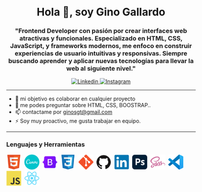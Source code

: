 <div id="header" align="center">
  <img src="https://media.giphy.com/media/26tn33aiTi1jkl6H6/giphy.gif" alt="">
  <h1>Hola 👋, soy Gino Gallardo</h1>
  <h3>"Frontend Developer con pasión por crear interfaces web atractivas y funcionales. Especializado en HTML, CSS, JavaScript, y frameworks modernos, me enfoco en construir experiencias de usuario intuitivas y responsivas. Siempre buscando aprender y aplicar nuevas tecnologías para llevar la web al siguiente nivel."
  </h3>
</div>

<div id="redes" align="center">
  <a href="www.linkedin.com/in/gino-harold-gallardo-torres-7053801a9" target="_blank">
    <img src="https://img.shields.io/badge/122-Linkedin-blue" alt="Linkedin">
  </a>
  <a href="https://www.instagram.com/_gino_gallardo/" target="_blank">
    <img src="https://img.shields.io/badge/90-Instagram-yellow" alt="Instagram">
  </a>
</div>


---

- 👯 mi objetivo es colaborar en cualquier proyecto
- 💬 me podes preguntar sobre HTML, CSS, BOOSTRAP..
- 📫 contactame por ginosgt@gmail.com
- ⚡ Soy muy proactivo, me gusta trabajar en equipo.

---

<div align="left">
  <h3>Lenguajes y Herramientas</h3>
  <div>
    <img src="https://github.com/devicons/devicon/blob/master/icons/html5/html5-original.svg" title="html" alt="html" width="40" height="40">&nbsp;
    <img src="https://github.com/devicons/devicon/blob/master/icons/canva/canva-original.svg" title="canva" alt="canva" width="40" height="40">&nbsp;
    <img src="https://github.com/devicons/devicon/blob/master/icons/bootstrap/bootstrap-original.svg" title="bootstrap" alt="bootstrap" width="40" height="40">&nbsp;
    <img src="https://github.com/devicons/devicon/blob/master/icons/css3/css3-original.svg" title="css3" alt="css3" width="40" height="40">&nbsp;
    <img src="https://github.com/devicons/devicon/blob/master/icons/git/git-original.svg" title="git" alt="git" width="40" height="40">&nbsp;
    <img src="https://github.com/devicons/devicon/blob/master/icons/github/github-original.svg" title="github" alt="github" width="40" height="40">&nbsp;
    <img src="https://github.com/devicons/devicon/blob/master/icons/linkedin/linkedin-original.svg" title="linkedin" alt="linkedin" width="40" height="40">&nbsp;
    <img src="https://github.com/devicons/devicon/blob/master/icons/photoshop/photoshop-plain.svg" title="photoshop" alt="photoshop" width="40" height="40">&nbsp;
    <img src="https://github.com/devicons/devicon/blob/master/icons/sass/sass-original.svg" title="sass" alt="sass" width="40" height="40">&nbsp;
    <img src="https://github.com/devicons/devicon/blob/master/icons/vscode/vscode-original.svg" title="vscode" alt="vscode" width="40" height="40">&nbsp;
    <img src="https://github.com/devicons/devicon/blob/master/icons/javascript/javascript-original.svg" title="javascript" alt="javascript" width="40" height="40">&nbsp;
    <img src="https://github.com/devicons/devicon/blob/master/icons/react/react-original.svg" title="react" alt="react" width="40" height="40">&nbsp;
  </div>
</div>
